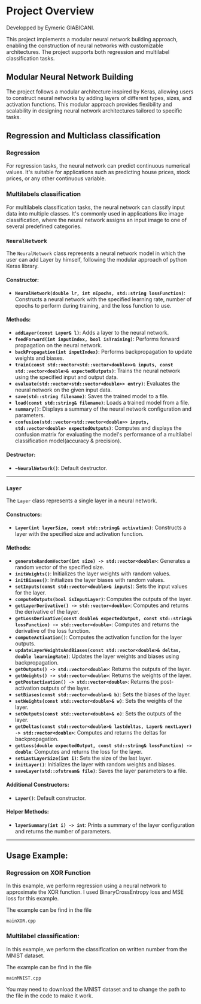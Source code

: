 # Project Overview
Developped by Eymeric GIABICANI.

This project implements a modular neural network building approach, enabling the construction of neural networks with customizable architectures. The project supports both regression and multilabel classification tasks.

## Modular Neural Network Building

The project follows a modular architecture inspired by Keras, allowing users to construct neural networks by adding layers of different types, sizes, and activation functions. This modular approach provides flexibility and scalability in designing neural network architectures tailored to specific tasks.

## Regression and Multiclass classification

### Regression

For regression tasks, the neural network can predict continuous numerical values. It's suitable for applications such as predicting house prices, stock prices, or any other continuous variable.

### Multilabels classification

For multilabels classification tasks, the neural network can classify input data into multiple classes. It's commonly used in applications like image classification, where the neural network assigns an input image to one of several predefined categories.

### `NeuralNetwork`

The `NeuralNetwork` class represents a neural network model in which the user can add Layer by himself, following the modular approach of python Keras library.

#### Constructor:

- **`NeuralNetwork(double lr, int nEpochs, std::string lossFunction)`**: Constructs a neural network with the specified learning rate, number of epochs to perform during training, and the loss function to use.

#### Methods:

- **`addLayer(const Layer& l)`**: Adds a layer to the neural network.
- **`feedForward(int inputIndex, bool isTraining)`**: Performs forward propagation on the neural network.
- **`backPropagation(int inputIndex)`**: Performs backpropagation to update weights and biases.
- **`train(const std::vector<std::vector<double>>& inputs, const std::vector<double>& expectedOutputs)`**: Trains the neural network using the specified input and output data.
- **`evaluate(std::vector<std::vector<double>> entry)`**: Evaluates the neural network on the given input data.
- **`save(std::string filename)`**: Saves the trained model to a file.
- **`load(const std::string& filename)`**: Loads a trained model from a file.
- **`summary()`**: Displays a summary of the neural network configuration and parameters.
- **`confusion(std::vector<std::vector<double>> inputs, std::vector<double> expectedOutputs)`**: Computes and displays the confusion matrix for evaluating the model's performance of a multilabel classification model(accuracy & precision).

#### Destructor:

- **`~NeuralNetwork()`**: Default destructor.

---

### `Layer`

The `Layer` class represents a single layer in a neural network.

#### Constructors:

- **`Layer(int layerSize, const std::string& activation)`**: Constructs a layer with the specified size and activation function.

#### Methods:

- **`generateRandomVector(int size) -> std::vector<double>`**: Generates a random vector of the specified size.
- **`initWeights()`**: Initializes the layer weights with random values.
- **`initBiases()`**: Initializes the layer biases with random values.
- **`setInputs(const std::vector<double>& inputs)`**: Sets the input values for the layer.
- **`computeOutputs(bool isInputLayer)`**: Computes the outputs of the layer.
- **`getLayerDerivative() -> std::vector<double>`**: Computes and returns the derivative of the layer.
- **`getLossDerivative(const double& expectedOutput, const std::string& lossFunction) -> std::vector<double>`**: Computes and returns the derivative of the loss function.
- **`computeActivation()`**: Computes the activation function for the layer outputs.
- **`updateLayerWeightsAndBiases(const std::vector<double>& deltas, double learningRate)`**: Updates the layer weights and biases using backpropagation.
- **`getOutputs() -> std::vector<double>`**: Returns the outputs of the layer.
- **`getWeights() -> std::vector<double>`**: Returns the weights of the layer.
- **`getPostactivation() -> std::vector<double>`**: Returns the post-activation outputs of the layer.
- **`setBiases(const std::vector<double>& b)`**: Sets the biases of the layer.
- **`setWeights(const std::vector<double>& w)`**: Sets the weights of the layer.
- **`setOutputs(const std::vector<double>& o)`**: Sets the outputs of the layer.
- **`getDeltas(const std::vector<double>& lastdeltas, Layer& nextLayer) -> std::vector<double>`**: Computes and returns the deltas for backpropagation.
- **`getLoss(double expectedOutput, const std::string& lossFunction) -> double`**: Computes and returns the loss for the layer.
- **`setLastLayerSize(int i)`**: Sets the size of the last layer.
- **`initLayer()`**: Initializes the layer with random weights and biases.
- **`saveLayer(std::ofstream& file)`**: Saves the layer parameters to a file.

#### Additional Constructors:

- **`Layer()`**: Default constructor.

#### Helper Methods:

- **`layerSummary(int i) -> int`**: Prints a summary of the layer configuration and returns the number of parameters.

---


## Usage Example: 

### Regression on XOR Function

In this example, we perform regression using a neural network to approximate the XOR function. I used BinaryCrossEntropy loss and MSE loss for this example.

The example can be find in the file 
```file 
mainXOR.cpp
```

### Multilabel classification:

In this example, we perform the classification on written number from the MNIST dataset.

The example can be find in the file
```
mainMNIST.cpp
```

You may need to download the MNIST dataset and to change the path to the file in the code to make it work.
